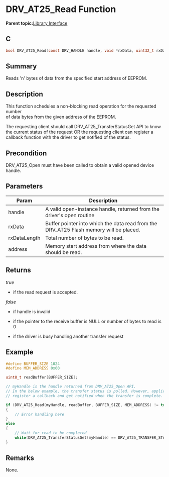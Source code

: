 # DRV\_AT25\_Read Function

**Parent topic:**[Library Interface](GUID-FC2766BD-E5AF-4007-BA9A-D1E179E8AF51.md)

## C

```c
bool DRV_AT25_Read(const DRV_HANDLE handle, void *rxData, uint32_t rxDataLength, uint32_t address )
```

## Summary

Reads 'n' bytes of data from the specified start address of EEPROM.

## Description

This function schedules a non-blocking read operation for the requested number<br />of data bytes from the given address of the EEPROM.

The requesting client should call DRV\_AT25\_TransferStatusGet API to know<br />the current status of the request OR the requesting client can register a<br />callback function with the driver to get notified of the status.

## Precondition

DRV\_AT25\_Open must have been called to obtain a valid opened device handle.

## Parameters

|Param|Description|
|-----|-----------|
|handle|A valid open-instance handle, returned from the driver's open routine|
|rxData|Buffer pointer into which the data read from the DRV\_AT25 Flash memory will be placed.|
|rxDataLength|Total number of bytes to be read.|
|address|Memory start address from where the data should be read.|

## Returns

*true*

-   if the read request is accepted.


*false*

-   if handle is invalid

-   if the pointer to the receive buffer is NULL or number of bytes to read is 0

-   if the driver is busy handling another transfer request


## Example

```c
#define BUFFER_SIZE 1024
#define MEM_ADDRESS 0x00

uint8_t readBuffer[BUFFER_SIZE];

// myHandle is the handle returned from DRV_AT25_Open API.
// In the below example, the transfer status is polled. However, application can
// register a callback and get notified when the transfer is complete.

if (DRV_AT25_Read(myHandle, readBuffer, BUFFER_SIZE, MEM_ADDRESS) != true)
{
    // Error handling here
}
else
{
    // Wait for read to be completed
    while(DRV_AT25_TransferStatusGet(myHandle) == DRV_AT25_TRANSFER_STATUS_BUSY);
}

```

## Remarks

None.


